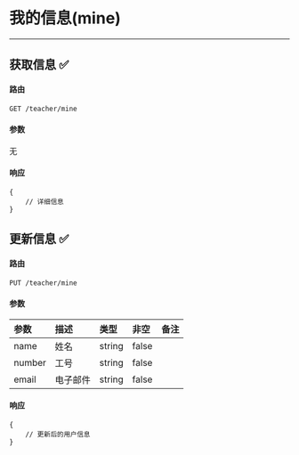 # 我的信息\(mine\)

---

## 获取信息 ✅

#### 路由

`GET /teacher/mine`

#### 参数

无

#### 响应

```
{
    // 详细信息
}
```

## 更新信息 ✅

#### 路由

`PUT /teacher/mine`

#### 参数

| 参数 | 描述 | 类型 | 非空 | 备注 |
| :--- | :--- | :--- | :--- | :--- |
| name | 姓名 | string | false |  |
| number | 工号 | string | false |  |
| email | 电子邮件 | string | false |  |

#### 响应

```
{
    // 更新后的用户信息
}
```



